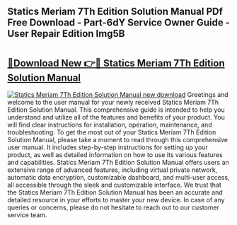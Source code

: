## Statics Meriam 7Th Edition Solution Manual PDf Free Download - Part-6dY Service Owner Guide - User Repair Edition Img5B

# <h2><a href="http://bc51792.oget.top/?id=Statics+Meriam+7Th+Edition+Solution+Manual">🔗Download New 👉🔴 Statics Meriam 7Th Edition Solution Manual</a></h2>

[![Statics Meriam 7Th Edition Solution Manual new download](https://i.imgur.com/5g1atiW.png)](http://bc51792.oget.top/?id=Statics+Meriam+7Th+Edition+Solution+Manual)
Greetings and welcome to the user manual for your newly received Statics Meriam 7Th Edition Solution Manual. This comprehensive guide is intended to help you understand and utilize all of the features and benefits of your product. You will find clear instructions for installation, operation, maintenance, and troubleshooting. To get the most out of your Statics Meriam 7Th Edition Solution Manual, please take a moment to read through this comprehensive user manual. It includes step-by-step instructions for setting up your product, as well as detailed information on how to use its various features and capabilities. Statics Meriam 7Th Edition Solution Manual offers users an extensive range of advanced features, including virtual private network, automatic data encryption, customizable dashboard, and multi-user access, all accessible through the sleek and customizable interface. We trust that the Statics Meriam 7Th Edition Solution Manual has been an accurate and detailed resource in your efforts to master your new device. In case of any queries or concerns, please do not hesitate to reach out to our customer service team.
